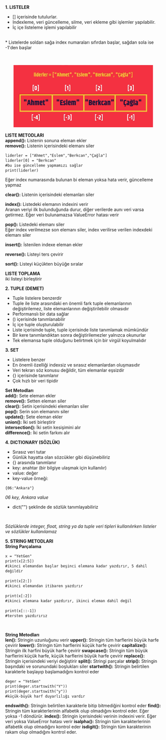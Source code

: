 **1. LISTELER**
* [] içerisinde tutulurlar.
* Indexleme, veri güncelleme, silme, veri ekleme gibi işlemler yapılabilir.
* İç içe listeleme işlemi yapılabilir
<br>
* Listelerde soldan sağa index numaraları sıfırdan başlar, sağdan sola ise -1'den başlar<br>

<br>
<br>
<p align="center">
  <img src="/4. Hafta/photo/YetNot3.png" width="450">
</p>

**LISTE METODLARI**<br>
**append():** Listenin sonuna eleman ekler <br>
**remove():** Listenin içerisindeki elemanı siler

```
liderler = ["Ahmet","Eslem","Berkcan","Çağla"]
liderler[0] = "Berkcan" 
#bu ise güncelleme yapmamızı sağlar
print(liderler)
```
Eğer index numarasında bulunan bi eleman yoksa hata verir, güncelleme yapmaz

**clear():** Listenin içerisindeki elemanları siler

**index():** Listedeki elemanın indexini verir<br>
Aranan veriyi ilk bulunduğunda durur, diğer verilerde aunı veri varsa getirmez. Eğer veri bulunamazsa ValueError hatası verir

 **pop():** Listedeki elemanı siler<br>
 Eğer index verilmezse son elemanı siler, index verilirse verilen indexdeki elemanı siler

 **insert():** İstenilen indexe eleman ekler 

 **reverse():** Listeyi ters çevirir

 **sort():** Listeyi küçükten büyüğe sıralar
 <br>

 **LISTE TOPLAMA**<br>
 iki listeyi birleştirir

**2. TUPLE (DEMET)**
* Tuple listelere benzerdir
* Tuple ile liste arasındaki en önemli fark tuple elemanlarının değiştirilemez, liste elemanlarının değiştirilebilir olmasıdır
* Performanslı bir data sağlar
* () içerisinde tanımlanabilir
* İç içe tuple oluşturulabilir
* Liste içerisinde tuple, tuple içerisinde liste tanımlamak mümkündür
* Bir kere tanımlandıktan sonra değiştirilemezler yalnızca okunurlar
* Tek elemansa tuple olduğunu belirtmek için bir virgül koyulmalıdır

**3. SET**
* Listelere benzer
* En önemli özelliği indexsiz ve sırasız elemanlardan oluşmasıdır
* Veri tekrarı söz konusu değildir, tüm elemanlar eşsizdir
* {} içerisinde tanımlanır
* Çok hızlı bir veri tipidir

**Set Metodları**<br>
**add():** Sete eleman ekler<br>
**remove():** Setten eleman siler<br>
**clear():** Setin içerisindeki elemanları siler<br>
**pop():** Serin son elemanını siler<br>
**update():** Sete eleman ekler<br>
**union():** İki seti birleştirir<br>
**intersection():** İki setin kesişimini alır<br>
**difference():** İki setin farkını alır<br>

**4. DICTIONARY (SÖZLÜK)**
* Sırasız veri tutar
* Günlük hayatta olan sözcükler gibi düşünebiliriz
* {} arasında tanımlanır
* key: anahtar (bir bilgiye ulaşmak için kullanılır)
* value: değer
* key-value örneği:<br>
```
{06:"Ankara"}
```
*06 key, Ankara value*
* dict("") şeklinde de sözlük tanımlayabiliriz<br>
<br>

*Sözlüklerde integer, float, string ya da tuple veri tipleri kullanılırken listeler ve sözlükler kullanılamaz*

**5. STRING METODLARI**<br>
**String Parçalama**<br>
```
x = "YetGen"
print(x[2:5])
#ikinci elemandan başlar beşinci elemana kadar yazdırır, 5 dahil değildir

print(x[2:])
#ikinci elemandan itibaren yazdırır

print(x[:2])
#ikinci elemana kadar yazdırır, ikinci eleman dahil değil

print(x[::-1])
#tersten yazdırırız
```
<br>

**String Metodları**<br>
**len():** Stringin uzunluğunu verir
**upper():** Stringin tüm harflerini büyük harfe çevirir
**lower():** Stringin tüm harflerini küçük harfe çevirir
**capitalize():** Stringin ilk harfini büyük harfe çevirir
**swapcase():** Stringin tüm büyük harflerini küçük harfe, küçük harflerini büyük harfe çevirir
**replace():** Stringin içerisindeki veriyi değiştirir
**split():** Stringi parçalar
**strip():** Stringin başındaki ve sorunundaki boşlukları siler
**startwith():** Stringin belirtilen karakterle başlayıp başlamadığını kontrol eder
```
deger = "YetGen"
print(deger.startswith("Y"))
print(deger.startswith("y"))
#küçük-büyük harf duyarlılığı vardır
```
**endswith():** Stringin belirtilen karakterle bitip bitmediğini kontrol eder
**find():** Stringin tüm karakterlerinin alfabetik olup olmadığını kontrol eder. Eğer yoksa -1 döndürür.
**index():** Stringin içerisindeki verinin indexini verir. Eğer veri yoksa ValueError hatası verir
**isalpha():** Stringin tüm karakterlerinin alfabetik olup olmadığını kontrol eder
**isdigit():** Stringin tüm karakterinin rakam olup olmadığını kontrol eder.